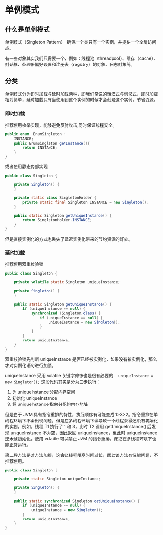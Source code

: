# 单例模式

## 什么是单例模式

单例模式（Singleton Pattern）：确保一个类只有一个实例，并提供一个全局访问点。

有一些对象其实我们只需要一个，例如：线程池（threadpool）、缓存（cache）、对话框、处理器偏好设置和注册表（registry）的对象、日志对象等。

## 分类

单例模式分为即时加载与延时加载两种，即我们常说的饿汉式与懒汉式，即时加载相对简单，延时加载只有当使用到这个实例的时候才会创建这个实例，节省资源。

### 即时加载

推荐使用枚举实现，能够避免反射攻击,同时保证线程安全。

```java
public enum  EnumSingleton {
    INSTANCE;
    public EnumSingleton getInstance(){
        return INSTANCE;
    }
}
```

或者使用静态内部实现

```java
public class Singleton {

    private Singleton() {
    }

    private static class SingletonHolder {
        private static final Singleton INSTANCE = new Singleton();
    }

    public static Singleton getUniqueInstance() {
        return SingletonHolder.INSTANCE;
    }
}
```

但是直接实例化的方式也丢失了延迟实例化带来的节约资源的好处。

### 延时加载

推荐使用双重检验锁

```java
public class Singleton {

    private volatile static Singleton uniqueInstance;

    private Singleton() {
    }

    public static Singleton getUniqueInstance() {
        if (uniqueInstance == null) {
            synchronized (Singleton.class) {
                if (uniqueInstance == null) {
                    uniqueInstance = new Singleton();
                }
            }
        }
        return uniqueInstance;
    }
}
```

双重校验锁先判断 uniqueInstance 是否已经被实例化，如果没有被实例化，那么才对实例化语句进行加锁。

uniqueInstance 采用 volatile 关键字修饰也是很有必要的， `uniqueInstance = new Singleton();` 这段代码其实是分为三步执行：

1. 为 uniqueInstance 分配内存空间
2. 初始化 uniqueInstance
3. 将 uniqueInstance 指向分配的内存地址

 但是由于 JVM 具有指令重排的特性，执行顺序有可能变成 1>3>2。指令重排在单线程环境下不会出现问题，但是在多线程环境下会导致一个线程获得还没有初始化的实例。例如，线程 T1 执行了 1 和 3，此时 T2 调用 getUniqueInstance() 后发现 uniqueInstance 不为空，因此返回 uniqueInstance，但此时 uniqueInstance 还未被初始化。使用 volatile 可以禁止 JVM 的指令重排，保证在多线程环境下也能正常运行。

第二种方法是对方法加锁，这会让线程阻塞时间过长，因此该方法有性能问题，不推荐使用。

```java
public class Singleton {

    private static Singleton uniqueInstance;

    private Singleton() {
    }

    public static synchronized Singleton getUniqueInstance() {
        if (uniqueInstance == null) {
            uniqueInstance = new Singleton();
        }
        return uniqueInstance;
    }
}
```


